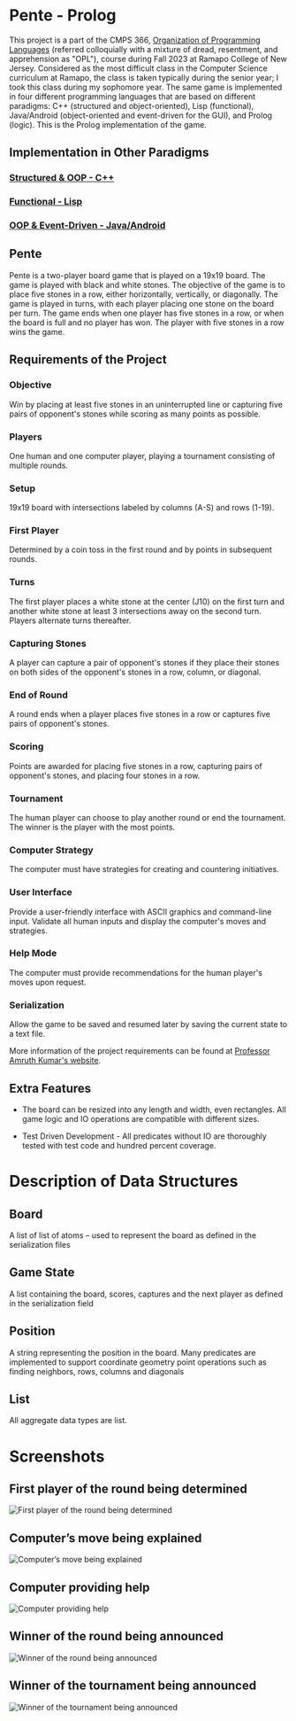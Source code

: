 # Pente - Prolog

This project is a part of the CMPS 366, [Organization of Programming Languages](https://pages.ramapo.edu/~amruth/teaching/opl/f23/opl.html) (referred colloquially with a mixture of dread, resentment, and apprehension as "OPL"), course during Fall 2023 at Ramapo College of New Jersey. Considered as the most difficult class in the Computer Science curriculum at Ramapo, the class is taken typically during the senior year; I took this class during my sophomore year. The same game is implemented in four different programming languages that are based on different paradigms: C++ (structured and object-oriented), Lisp (functional), Java/Android (object-oriented and event-driven for the GUI), and Prolog (logic). This is the Prolog implementation of the game.

## Implementation in Other Paradigms

### [Structured & OOP - C++](https://github.com/bibhubhatta/cmps366-pente-cpp)

### [Functional - Lisp](https://github.com/bibhubhatta/cmps366-pente-lisp)

### [OOP & Event-Driven - Java/Android](https://github.com/bibhubhatta/cmps366-pente-java)

## Pente

Pente is a two-player board game that is played on a 19x19 board. The game is played with black and white stones. The objective of the game is to place five stones in a row, either horizontally, vertically, or diagonally. The game is played in turns, with each player placing one stone on the board per turn. The game ends when one player has five stones in a row, or when the board is full and no player has won. The player with five stones in a row wins the game.

## Requirements of the Project

### Objective

Win by placing at least five stones in an uninterrupted line or capturing five pairs of opponent's stones while scoring as many points as possible.

### Players

One human and one computer player, playing a tournament consisting of multiple rounds.

### Setup

19x19 board with intersections labeled by columns (A-S) and rows (1-19).

### First Player

Determined by a coin toss in the first round and by points in subsequent rounds.

### Turns

The first player places a white stone at the center (J10) on the first turn and another white stone at least 3 intersections away on the second turn. Players alternate turns thereafter.

### Capturing Stones

A player can capture a pair of opponent's stones if they place their stones on both sides of the opponent's stones in a row, column, or diagonal.

### End of Round

A round ends when a player places five stones in a row or captures five pairs of opponent's stones.

### Scoring

Points are awarded for placing five stones in a row, capturing pairs of opponent's stones, and placing four stones in a row.

### Tournament

The human player can choose to play another round or end the tournament. The winner is the player with the most points.

### Computer Strategy

The computer must have strategies for creating and countering initiatives.

### User Interface

Provide a user-friendly interface with ASCII graphics and command-line input. Validate all human inputs and display the computer's moves and strategies.

### Help Mode

The computer must provide recommendations for the human player's moves upon request.

### Serialization

Allow the game to be saved and resumed later by saving the current state to a text file.

More information of the project requirements can be found at [Professor Amruth Kumar's website](https://pages.ramapo.edu/~amruth/teaching/opl/projects/pente/problem.html).

## Extra Features

- The board can be resized into any length and width, even rectangles.
    All game logic and IO operations are compatible with different
    sizes.

- Test Driven Development - All predicates without IO are thoroughly
    tested with test code and hundred percent coverage.

# Description of Data Structures

## Board

A list of list of atoms – used to represent the board as defined in the
serialization files

## Game State

A list containing the board, scores, captures and the next player as
defined in the serialization field

## Position

A string representing the position in the board. Many predicates are
implemented to support coordinate geometry point operations such as
finding neighbors, rows, columns and diagonals

## List

All aggregate data types are list.

# Screenshots

## First player of the round being determined

![First player of the round being determined](./media/image1.png)

## Computer’s move being explained

![Computer’s move being explained](./media/image8.png)

## Computer providing help

![Computer providing help](./media/image2.png)

## Winner of the round being announced

![Winner of the round being announced](./media/image10.png)

## Winner of the tournament being announced

![Winner of the tournament being announced](./media/image3.png)
